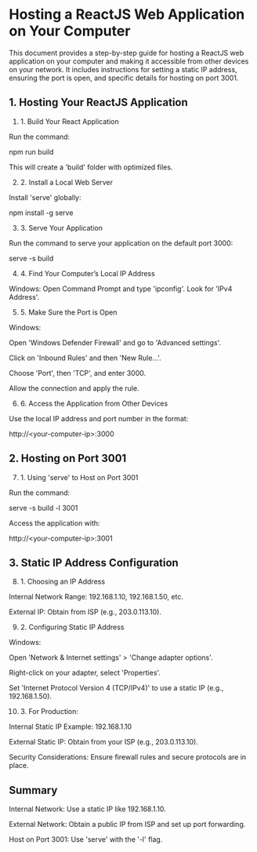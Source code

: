# **Hosting a ReactJS Web Application on Your Computer**

This document provides a step-by-step guide for hosting a ReactJS web application on your computer and making it accessible from other devices on your network. It includes instructions for setting a static IP address, ensuring the port is open, and specific details for hosting on port 3001\.

## **1\. Hosting Your ReactJS Application**

1. 1\. Build Your React Application

Run the command:

npm run build

This will create a 'build' folder with optimized files.

2. 2\. Install a Local Web Server

Install 'serve' globally:

npm install \-g serve

3. 3\. Serve Your Application

Run the command to serve your application on the default port 3000:

serve \-s build

4. 4\. Find Your Computer’s Local IP Address

Windows: Open Command Prompt and type 'ipconfig'. Look for 'IPv4 Address'.

5. 5\. Make Sure the Port is Open

Windows:

Open 'Windows Defender Firewall' and go to 'Advanced settings'.

Click on 'Inbound Rules' and then 'New Rule…'.

Choose 'Port', then 'TCP', and enter 3000\.

Allow the connection and apply the rule.

6. 6\. Access the Application from Other Devices

Use the local IP address and port number in the format:

http://\<your-computer-ip\>:3000

## 

## **2\. Hosting on Port 3001**

7. 1\. Using 'serve' to Host on Port 3001

Run the command:

serve \-s build \-l 3001

Access the application with:

http://\<your-computer-ip\>:3001

## 

## **3\. Static IP Address Configuration**

8. 1\. Choosing an IP Address

Internal Network Range: 192.168.1.10, 192.168.1.50, etc.

External IP: Obtain from ISP (e.g., 203.0.113.10).

9. 2\. Configuring Static IP Address

Windows:

Open 'Network & Internet settings' \> 'Change adapter options'.

Right-click on your adapter, select 'Properties'.

Set 'Internet Protocol Version 4 (TCP/IPv4)' to use a static IP (e.g., 192.168.1.50).

10. 3\. For Production:

Internal Static IP Example: 192.168.1.10

External Static IP: Obtain from your ISP (e.g., 203.0.113.10).

Security Considerations: Ensure firewall rules and secure protocols are in place.

## 

## **Summary**

Internal Network: Use a static IP like 192.168.1.10.

External Network: Obtain a public IP from ISP and set up port forwarding.

Host on Port 3001: Use 'serve' with the '-l' flag.